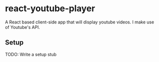 # react-youtube-player
A React based client-side app that will display youtube videos. I make use of Youtube's API.

## Setup
TODO: Write a setup stub
